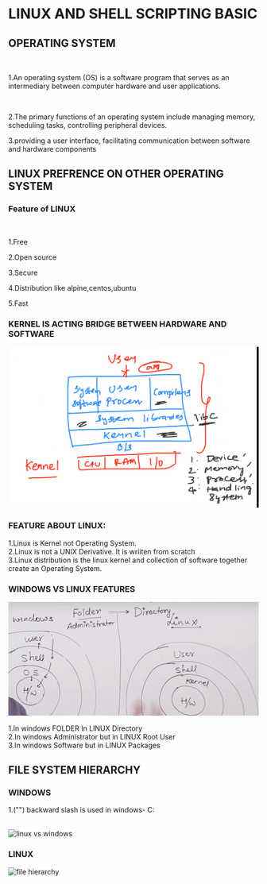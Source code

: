 # LINUX AND SHELL SCRIPTING BASIC

## OPERATING SYSTEM
<br>

1.An operating system (OS) is a software program that serves as an intermediary between computer hardware and user applications.

<br>

2.The primary functions of an operating system include managing memory, scheduling tasks, controlling peripheral devices.
<br>

3.providing a user interface, facilitating communication between software and hardware components

## LINUX PREFRENCE ON OTHER OPERATING SYSTEM

### Feature of LINUX

<br>

1.Free 
<br>

2.Open source
<br>

3.Secure
<br>

4.Distribution like alpine,centos,ubuntu
<br>

5.Fast
<br>

### KERNEL IS ACTING BRIDGE BETWEEN HARDWARE AND SOFTWARE

![OS](allimage/image-9.png)


### FEATURE ABOUT LINUX:


1.Linux is Kernel not Operating System.
<br>
2.Linux is not a UNIX Derivative. It is wriiten from scratch
<br>
3.Linux distribution is the linux kernel and collection of
  software together create an Operating System.
<br>

### WINDOWS VS LINUX FEATURES


![Linux vs Windows](allimage/image11.png)


1.In windows FOLDER In LINUX Directory
<br>
2.In windows Administrator but in LINUX Root User
<br>
3.In windows Software but in LINUX Packages

## FILE SYSTEM HIERARCHY

### WINDOWS

1.("\") backward slash is used in windows- C:\
<br>

![linux vs windows](image12.png)


### LINUX

![file hierarchy](image13.png)




